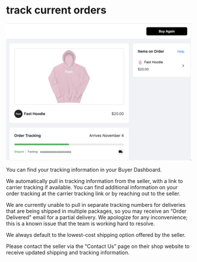 # track current orders

<img src="./images/tracking.png"/>

You can find your tracking information in your Buyer Dashboard.

We automatically pull in tracking information from the seller, with a link to carrier tracking if available. You can find additional information on your order tracking at the carrier tracking link or by reaching out to the seller.

We are currently unable to pull in separate tracking numbers for deliveries that are being shipped in multiple packages, so you may receive an “Order Delivered” email for a partial delivery. We apologize for any inconvenience; this is a known issue that the team is working hard to resolve.

We always default to the lowest-cost shipping option offered by the seller.

Please contact the seller via the “Contact Us” page on their shop website to receive updated shipping and tracking information.
